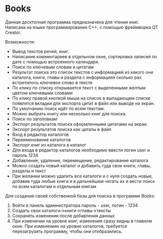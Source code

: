 # Books
Данная десктопная программа предназначена для чтения книг. Написана на языке программирования C++, с помощью фреймворка QT Сreator.

Возможности:
- Вывод текстов речей, книг.
- Написание комментариев в отдельном окне, сортировка записей по дате с помощью встроенного календаря.
- Поиск по ключевым словам и цитатам
- Результат поиска это список текстов с информацией из какого они каталога, книги, главы и раздела с информацией сколько раз встретилось ключевое слово в тексте
- По клику по списку открывается текст с выделенными желтым цветом ключевыми словами
- По клику правой кнопкой мыши на список в выпадающем списке появлятся вкладки для экспорта цитат в файл или выводе на экран.
- По умолчанию поиск идёт по всем текстам.
- Можно выбрать книгу или несколько книг для поиска. 
- Поиск по заголовкам
- Экспорт результатов поиска оформленными цитатами на экран
- Экспорт результатов поиска как цитаты в файл
- Вход в редактор каталогов
- Переименование каталогов
- Экспорт книг из каталога в каталог
- Для входа в редактор каталогов необходимо ввести логин user и пароль 1234
- Добавление, удаление, перемещение, редактирование каталога
- Можно создать новый каталог и добавить туда свои книги, главы, разделы и текст
- При желании можно удалить все каталоги и с нуля создать новые, добавив туда любые книги и в дальнейшем читать их и вести поиск по всем каталогам и отдельным книгам 

Для создания своей собственной базы для поиска в программе Books:
1) Войти в панель администратора пароль - user, логин - 1234
2) Создать свои каталоги->книги->главы->тексты
3) Сохранять изменения после добавления данных
4) При изменении на уровне книг, изменения сразу видны в главном окне. При изменениях на уровне каталогов, требуется перезагрузить программу, чтобы они отобразились.


